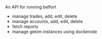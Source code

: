 An API for running belfort

- manage trades, add, edit, delete
- manage accounts, add, edit, delete
- fetch reports
- manage gekim instances using dockerode
